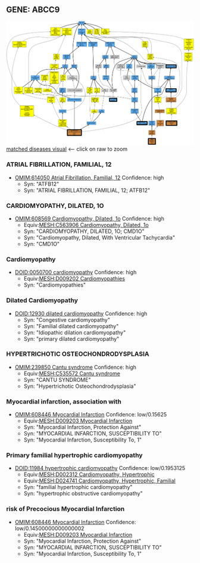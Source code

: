 
## GENE: ABCC9

![image](ABCC9.png)
[matched diseases visual](ABCC9.png)  <-- click on raw to zoom


### ATRIAL FIBRILLATION, FAMILIAL, 12
 * [OMIM:614050 Atrial Fibrillation, Familial, 12](http://beta.monarchinitiative.org/disease/OMIM:614050) Confidence: high
    * Syn: "ATFB12"
    * Syn: "ATRIAL FIBRILLATION, FAMILIAL, 12; ATFB12"

### CARDIOMYOPATHY, DILATED, 1O
 * [OMIM:608569 Cardiomyopathy, Dilated, 1o](http://beta.monarchinitiative.org/disease/OMIM:608569) Confidence: high
    * Equiv:[MESH:C563906 Cardiomyopathy, Dilated, 1o](http://beta.monarchinitiative.org/disease/MESH:C563906)
    * Syn: "CARDIOMYOPATHY, DILATED, 1O; CMD1O"
    * Syn: "Cardiomyopathy, Dilated, With Ventricular Tachycardia"
    * Syn: "CMD1O"

### Cardiomyopathy
 * [DOID:0050700 cardiomyopathy](http://beta.monarchinitiative.org/disease/DOID:0050700) Confidence: high
    * Equiv:[MESH:D009202 Cardiomyopathies](http://beta.monarchinitiative.org/disease/MESH:D009202)
    * Syn: "Cardiomyopathies"

### Dilated Cardiomyopathy
 * [DOID:12930 dilated cardiomyopathy](http://beta.monarchinitiative.org/disease/DOID:12930) Confidence: high
    * Syn: "Congestive cardiomyopathy"
    * Syn: "Familial dilated cardiomyopathy"
    * Syn: "Idiopathic dilation cardiomyopathy"
    * Syn: "primary dilated cardiomyopathy"

### HYPERTRICHOTIC OSTEOCHONDRODYSPLASIA
 * [OMIM:239850 Cantu syndrome](http://beta.monarchinitiative.org/disease/OMIM:239850) Confidence: high
    * Equiv:[MESH:C535572 Cantu syndrome](http://beta.monarchinitiative.org/disease/MESH:C535572)
    * Syn: "CANTU SYNDROME"
    * Syn: "Hypertrichotic Osteochondrodysplasia"

### Myocardial infarction, association with
 * [OMIM:608446 Myocardial Infarction](http://beta.monarchinitiative.org/disease/OMIM:608446) Confidence: low/0.15625
    * Equiv:[MESH:D009203 Myocardial Infarction](http://beta.monarchinitiative.org/disease/MESH:D009203)
    * Syn: "Myocardial Infarction, Protection Against"
    * Syn: "MYOCARDIAL INFARCTION, SUSCEPTIBILITY TO"
    * Syn: "Myocardial Infarction, Susceptibility To, 1"

### Primary familial hypertrophic cardiomyopathy
 * [DOID:11984 hypertrophic cardiomyopathy](http://beta.monarchinitiative.org/disease/DOID:11984) Confidence: low/0.1953125
    * Equiv:[MESH:D002312 Cardiomyopathy, Hypertrophic](http://beta.monarchinitiative.org/disease/MESH:D002312)
    * Equiv:[MESH:D024741 Cardiomyopathy, Hypertrophic, Familial](http://beta.monarchinitiative.org/disease/MESH:D024741)
    * Syn: "familial hypertrophic cardiomyopathy"
    * Syn: "hypertrophic obstructive cardiomyopathy"

### risk of Precocious Myocardial Infarction
 * [OMIM:608446 Myocardial Infarction](http://beta.monarchinitiative.org/disease/OMIM:608446) Confidence: low/0.14500000000000002
    * Equiv:[MESH:D009203 Myocardial Infarction](http://beta.monarchinitiative.org/disease/MESH:D009203)
    * Syn: "Myocardial Infarction, Protection Against"
    * Syn: "MYOCARDIAL INFARCTION, SUSCEPTIBILITY TO"
    * Syn: "Myocardial Infarction, Susceptibility To, 1"
